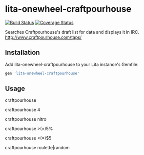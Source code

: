 # lita-onewheel-craftpourhouse

[![Build Status](https://travis-ci.org/onewheelskyward/lita-onewheel-beer-craftpourhouse.svg?branch=master)](https://travis-ci.org/onewheelskyward/lita-onewheel-beer-craftpourhouse)
[![Coverage Status](https://coveralls.io/repos/onewheelskyward/lita-onewheel-beer-craftpourhouse/badge.png)](https://coveralls.io/r/onewheelskyward/lita-onewheel-beer-craftpourhouse)

Searches Craftpourhouse's draft list for data and displays it in IRC.
http://www.craftpourhouse.com/taps/

## Installation

Add lita-onewheel-craftpourhouse to your Lita instance's Gemfile:

``` ruby
gem 'lita-onewheel-craftpourhouse'
```

## Usage

craftpourhouse

craftpourhouse 4

craftpourhouse nitro

craftpourhouse >(=)5%

craftpourhouse <(=)$5

craftpourhouse roulette|random

